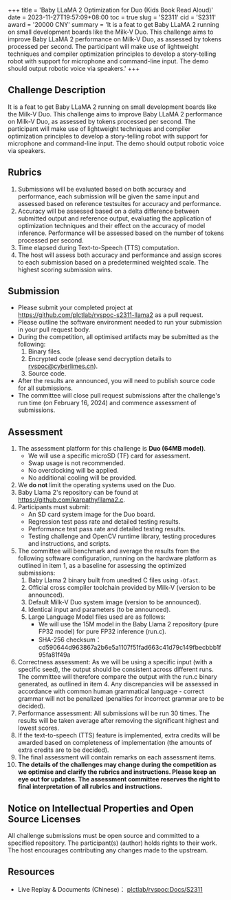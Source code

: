 +++
title = 'Baby LLaMA 2 Optimization for Duo (Kids Book Read Aloud)'
date = 2023-11-27T19:57:09+08:00
toc = true
slug = 'S2311'
cid = 'S2311'
award = '20000 CNY'
summary = 'It is a feat to get Baby LLaMA 2 running on small development boards like the Milk-V Duo. This challenge aims to improve Baby LLaMA 2 performance on Milk-V Duo, as assessed by tokens processed per second. The participant will make use of lightweight techniques and compiler optimization principles to develop a story-telling robot with support for microphone and command-line input. The demo should output robotic voice via speakers.'
+++

## Challenge Description

It is a feat to get Baby LLaMA 2 running on small development boards like the Milk-V Duo. This challenge aims to improve Baby LLaMA 2 performance on Milk-V Duo, as assessed by tokens processed per second. The participant will make use of lightweight techniques and compiler optimization principles to develop a story-telling robot with support for microphone and command-line input. The demo should output robotic voice via speakers.

## Rubrics

1. Submissions will be evaluated based on both accuracy and performance, each submission will be given the same input and assessed based on reference testsuites for accuracy and performance.
2. Accuracy will be assessed based on a delta difference between submitted output and reference output, evaluating the application of optimization techniques and their effect on the accuracy of model inference. Performance will be assessed based on the number of tokens processed per second.
3. Time elapsed during Text-to-Speech (TTS) computation.
4. The host will assess both accuracy and performance and assign scores to each submission based on a predetermined weighted scale. The highest scoring submission wins.

## Submission

* Please submit your completed project at https://github.com/plctlab/rvspoc-s2311-llama2 as a pull request.
* Please outline the software environment needed to run your submission in your pull request body.
* During the competition, all optimised artifacts may be submitted as the following:
  1. Binary files.
  2. Encrypted code (please send decryption details to rvspoc@cyberlimes.cn).
  3. Source code.
* After the results are announced, you will need to publish source code for all submissions.
* The committee will close pull request submissions after the challenge's run time (on February 16, 2024) and commence assessment of submissions.

## Assessment

1. The assessment platform for this challenge is **Duo (64MB model)**.
    - We will use a specific microSD (TF) card for assessment.
    - Swap usage is not recommended.
    - No overclocking will be applied.
    - No additional cooling will be provided.
2. We **do not** limit the operating systems used on the Duo.
3. Baby Llama 2's repository can be found at https://github.com/karpathy/llama2.c.
4. Participants must submit:
    - An SD card system image for the Duo board.
    - Regression test pass rate and detailed testing results.
    - Performance test pass rate and detailed testing results.
    - Testing challenge and OpenCV runtime library, testing procedures and instructions, and scripts.
5. The committee will benchmark and average the results from the following software configuration, running on the hardware platform as outlined in item 1, as a baseline for assessing the optimized submissions:
   1. Baby Llama 2 binary built from unedited C files using `-Ofast`.
   2. Official cross compiler toolchain provided by Milk-V (version to be announced).
   3. Default Milk-V Duo system image (version to be announced).
   4. Identical input and parameters (to be announced).
   5. Large Language Model files used are as follows:
      * We will use the 15M model in the Baby Llama 2 repository (pure FP32 model) for pure FP32 inference (run.c).
      * SHA-256 checksum：cd590644d963867a2b6e5a1107f51fad663c41d79c149fbecbbb1f95fa81f49a
6. Correctness assessment: As we will be using a specific input (with a specific seed), the output should be consistent across different runs. The committee will therefore compare the output with the run.c binary generated, as outlined in item 4. Any discrepancies will be assessed in accordance with common human grammatical language - correct grammar will not be penalized (penalties for incorrect grammar are to be decided).
7. Performance assessment: All submissions will be run 30 times. The results will be taken average after removing the significant highest and lowest scores.
8. If the text-to-speech (TTS) feature is implemented, extra credits will be awarded based on completeness of implementation (the amounts of extra credits are to be decided).
9. The final assessment will contain remarks on each assessment items.
10. **The details of the challenges may change during the competition as we optimise and clarify the rubrics and instructions. Please keep an eye out for updates. The assessment committee reserves the right to final interpretation of all rubrics and instructions.**

## Notice on Intellectual Properties and Open Source Licenses

All challenge submissions must be open source and committed to a specified repository. The participant(s) (author) holds rights to their work. The host encourages contributing any changes made to the upstream.

## Resources

* Live Replay & Documents (Chinese)： [plctlab/rvspoc:Docs/S2311](https://github.com/plctlab/rvspoc/tree/main/Docs/S2311)
